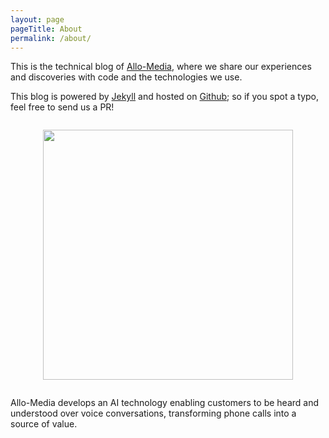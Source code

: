 ```yaml
---
layout: page
pageTitle: About
permalink: /about/
---
```



This is the technical blog of [Allo-Media], where we share our experiences and discoveries with code and the technologies we use.

This blog is powered by [Jekyll] and hosted on [Github]; so if you spot a typo, feel free to send us a PR!

<div style="text-align:center;margin: 2em 0">
  <img style="width: 400px" src="https://www.allo-media.net/assets/img/vitrine/logo.png">
</div>

Allo-Media develops an AI technology enabling customers to be heard and understood over voice conversations, transforming phone calls into a source of value.

[Allo-Media]: https://www.allo-media.net/
[Github]: https://github.com/allo-media/tech-blog
[Jekyll]: https://jekyllrb.com/
